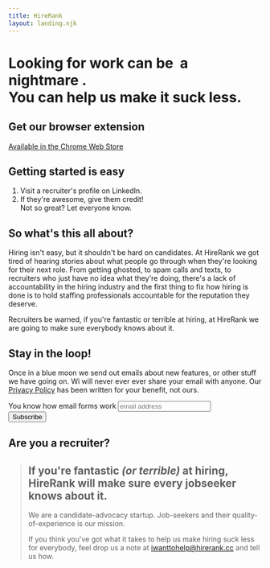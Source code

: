 ```yaml
---
title: HireRank
layout: landing.njk
---
```


<div id="hero">
    <div class="hero-image">
        <div class="hero-text"><h1><span id="hero-verb">Looking for work</span> can be <span id="hero-term">&nbsp;a nightmare&nbsp;</span>.</br>
You can help us make it suck less.</h1></div>
    </div>
    <script>
        let v = document.getElementById('hero-verb');
        let t = document.getElementById('hero-term');
        let verbs = ["Looking for work", "Searching for a next gig", "Applying for a new job", "Interviews","Screening calls","Navigating job boards", "Applying for jobs","Working with recruiters"];
        let words = ["a nightmare","the worst","a pain","hell","pure toil","disorientating","a struggle","an uphill battle"];
        v.innerHTML = verbs[Math.floor(Math.random()*verbs.length)]
        t.innerHTML = `&nbsp;${words[Math.floor(Math.random()*words.length)]}&nbsp;`
    </script>
</div>

<div id="get-extension">
<article>
<h1>Get our browser extension</h1>
<a href="https://chrome.google.com/webstore/detail/nbodnfcbgadbbolfalgfcndkklccbfef/preview?hl=en&authuser=0" target="_blank" class="chrome-store-button"><span>Available in the Chrome Web Store</span></a>
<h2>Getting started is easy</h2>
<ol>
<li>Visit a recruiter's profile on LinkedIn.</li>
<li>If they're awesome, give them credit!<br/>Not so great? Let everyone know.</li>
</ol>
<!--<p>Been sent you junk job descriptions, ghosted, or whatever the situation may have been.</p>-->
</article>
</div>



<div>
<article>
<h1>So what's this all about?</h1>
<p>Hiring isn't easy, but it shouldn't be hard on candidates. At HireRank we got tired of hearing stories about what people go through when they're looking for their next role. From getting ghosted, to spam calls and texts, to recruiters who just have no idea what they're doing, there's a lack of accountability in the hiring industry and the first thing to fix how hiring is done is to hold staffing professionals accountable for the reputation they deserve.</p>
<p>Recruiters be warned, if you're fantastic or terrible at hiring, at HireRank we are going to make sure everybody knows about it.</p>
</article>
</div>

<div class="mc-form">

<article>
<h1>Stay in the loop!</h1>
<!-- Begin Mailchimp Signup Form -->
<p>Once in a blue moon we send out emails about new features, or other stuff we have going on. Wi will never ever ever share your email with anyone. Our <a href="/privacy">Privacy Policy</a> has been written for your benefit, not ours.</p>
<div id="mc_embed_signup">
<form action="https://report.us20.list-manage.com/subscribe/post?u=455d34947bfdd62f54496d27f&id=105eaf57e4&f_id=008426e7f0" method="post" id="mc-embedded-subscribe-form" name="mc-embedded-subscribe-form" class="validate" target="_blank" novalidate>
    <div id="mc_embed_signup_scroll">
	<label for="mce-EMAIL">You know how email forms work</label>
	<input type="email" value="" name="EMAIL" class="email" id="mce-EMAIL" placeholder="email address" required>
    <!-- real people should not fill this in and expect good things - do not remove this or risk form bot signups-->
    <div style="position: absolute; left: -5000px;" aria-hidden="true"><input type="text" name="b_455d34947bfdd62f54496d27f_105eaf57e4" tabindex="-1" value=""/></div>
       <br/><input type="submit" value="Subscribe" name="subscribe" id="mc-embedded-subscribe" class="button" />
                <!--<p class="brandingLogo"><a href="http://eepurl.com/hS8x21" title="Mailchimp - email marketing made easy and fun"><img src="https://eep.io/mc-cdn-images/template_images/branding_logo_text_dark_dtp.svg"></a></p>--> 
    </div>
</form>
</div><!--End mc_embed_signup-->
</article>
</div>

<div>
<article>

<h1>Are you a recruiter?</h1>
<blockquote>
<h2>If you're fantastic <em>(or terrible)</em> at hiring, HireRank will make sure every jobseeker knows about it.</h2>
<p>We are a candidate-advocacy startup. Job-seekers and their quality-of-experience is our mission.</p>
<p>If you think you've got what it takes to help us make hiring suck less for everybody, feel drop us a note at <a href="mailto:iwanttohelp@hirerank.cc">iwanttohelp@hirerank.cc</a> and tell us how.</p>
</blockquote>
</article>
</div>